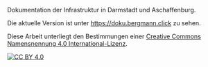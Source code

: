 Dokumentation der Infrastruktur in Darmstadt und Aschaffenburg.

Die aktuelle Version ist unter https://doku.bergmann.click zu sehen.


Diese Arbeit unterliegt den Bestimmungen einer
[Creative Commons Namensnennung 4.0 International-Lizenz][cc-by].

[![CC BY 4.0][cc-by-image]][cc-by]

[cc-by]: https://creativecommons.org/licenses/by/4.0/deed.de
[cc-by-image]: https://licensebuttons.net/l/by/4.0/88x31.png
